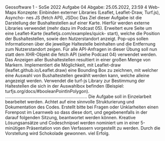 Geosoftware 1 - SoSe 2022
Aufgabe 04 Abgabe: 25.05.2022, 23:59
4 Web-Maps
Konzepte: Einbinden externer Libraries (Leaflet, Leaflet-Draw, Turf.js), Asyncho- nes JS (fetch API), JSDoc
Das Ziel dieser Aufgabe ist die Darstellung der Bushaltestellen auf einer Karte. Hierfür werden externe Libraries verwendet (mehr dazu im Podcast 05).
Erweitert eure Seite um eine Leaflet-Karte (leafletjs.com/examples/quick- start), welche die Position der Bushaltestellen, sowie den Nutzerstandort anzeigt. Pop-ups sollen Informationen über die jeweilige Haltestelle beinhalten und die Entfernung zum Nutzerstandort zeigen.
Für alle API-Anfragen in dieser Übung soll nun statt dem XHR-Objekt die fetch API (siehe Podcast 04) verwendet werden.
Das Anzeigen aller Bushaltestellen resultiert in einer großen Menge von Markern. Implementiert die Möglichkeit, mit Leaflet-draw (leaflet.github.io/Leaflet.draw) eine Bounding Box zu zeichnen, mit welcher eine Auswahl von Bushaltestellen gewählt werden kann, welche alleine angezeigt werden. Verwendet die turf-js Library zur Bestimmung der Haltestellen die sich in der Auswahlbox befinden (Beispiel: turfjs.org/docs/#booleanPointInPolygon).
..................................................................
Die Aufgabe soll in Einzelarbeit bearbeitet werden. Achtet auf eine sinnvolle Strukturierung und Dokumentation des Codes.
Erstellt bitte bei Fragen oder Unklarheiten einen Forenpost im Learnweb so dass diese dort, und gegebenenfalls in der darauf folgenden Sitzung, beantwortet werden können.
Kreative Lösungsansätze und Codeschnipsel werden nominiert um in einer 5-minütigen Präsentation von den Verfassern vorgestellt zu werden. Durch die Vorstellung wird Schokolade gewonnen.
viel Erfolg.